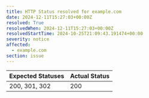 ```yaml
---
title: HTTP Status resolved for example.com
date: 2024-12-11T15:27:03+00:00Z
resolved: True
resolvedWhen: 2024-12-11T15:27:03+00:00Z
resolvedStartTime: 2024-10-25T21:09:43.191474+00:00
severity: notice
affected:
  - example.com
section: issue
---
```


| Expected Statuses | Actual Status  |
|-------------------|----------------|
| 200, 301, 302 | 200 |
